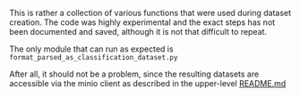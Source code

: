 This is rather a collection of various functions that were used
during dataset creation. The code was highly experimental and the exact steps
has not been documented and saved, although it is not that 
difficult to repeat.

The only module that can run as expected is `format_parsed_as_classification_dataset.py`

After all, it should not be a problem, since the resulting datasets are 
accessible via the minio client as described in the upper-level [README.md](../README.md)